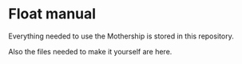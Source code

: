 # Float manual

Everything needed to use the Mothership is stored in this repository.

Also the files needed to make it yourself are here.

